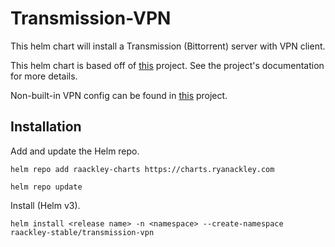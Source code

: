 # Transmission-VPN

This helm chart will install a Transmission (Bittorrent) server with VPN client.

This helm chart is based off of [this](https://github.com/haugene/docker-transmission-openvpn) project.  See the project's documentation for more details.

Non-built-in VPN config can be found in [this](https://github.com/haugene/vpn-configs-contrib) project.

## Installation

Add and update the Helm repo.

```
helm repo add raackley-charts https://charts.ryanackley.com
```

```
helm repo update
```

Install (Helm v3).

```
helm install <release name> -n <namespace> --create-namespace raackley-stable/transmission-vpn
```
